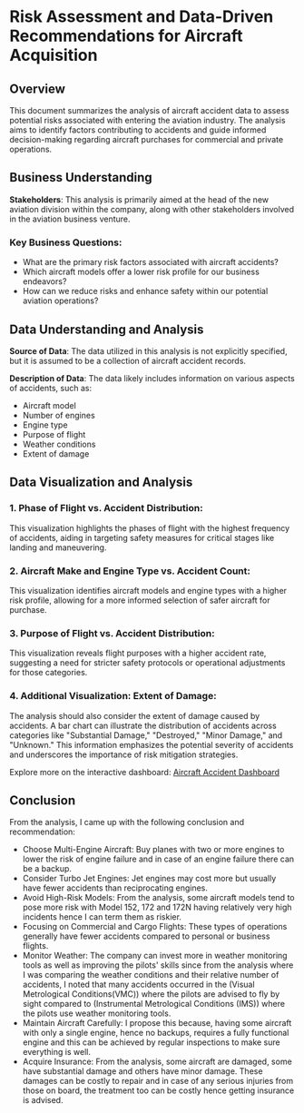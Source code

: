 # Risk Assessment and Data-Driven Recommendations for Aircraft Acquisition

## Overview

This document summarizes the analysis of aircraft accident data to assess potential risks associated with entering the aviation industry. The analysis aims to identify factors contributing to accidents and guide informed decision-making regarding aircraft purchases for commercial and private operations.

## Business Understanding

**Stakeholders**: This analysis is primarily aimed at the head of the new aviation division within the company, along with other stakeholders involved in the aviation business venture.

### Key Business Questions:
- What are the primary risk factors associated with aircraft accidents?
- Which aircraft models offer a lower risk profile for our business endeavors?
- How can we reduce risks and enhance safety within our potential aviation operations?

## Data Understanding and Analysis

**Source of Data**: The data utilized in this analysis is not explicitly specified, but it is assumed to be a collection of aircraft accident records.

**Description of Data**: The data likely includes information on various aspects of accidents, such as:
- Aircraft model
- Number of engines
- Engine type
- Purpose of flight
- Weather conditions
- Extent of damage

## Data Visualization and Analysis

### 1. **Phase of Flight vs. Accident Distribution**:
This visualization highlights the phases of flight with the highest frequency of accidents, aiding in targeting safety measures for critical stages like landing and maneuvering.

### 2. **Aircraft Make and Engine Type vs. Accident Count**:
This visualization identifies aircraft models and engine types with a higher risk profile, allowing for a more informed selection of safer aircraft for purchase.

### 3. **Purpose of Flight vs. Accident Distribution**:
This visualization reveals flight purposes with a higher accident rate, suggesting a need for stricter safety protocols or operational adjustments for those categories.

### 4. **Additional Visualization: Extent of Damage**:
The analysis should also consider the extent of damage caused by accidents. A bar chart can illustrate the distribution of accidents across categories like "Substantial Damage," "Destroyed," "Minor Damage," and "Unknown." This information emphasizes the potential severity of accidents and underscores the importance of risk mitigation strategies.

Explore more on the interactive dashboard: [Aircraft Accident Dashboard](https://public.tableau.com/app/profile/godwin.mutuma/viz/Phase1Project_17273041562720/RiskAssessmentandData-DrivenRecommendationsforAircraftAcquisition?publish=yes)

## Conclusion

From the analysis, I came up with the following conclusion and recommendation:

- Choose Multi-Engine Aircraft: Buy planes with two or more engines to lower the risk of engine failure and in case of an engine failure there can be a backup.
- Consider Turbo Jet Engines: Jet engines may cost more but usually have fewer accidents than reciprocating engines.
- Avoid High-Risk Models: From the analysis, some aircraft models tend to pose more risk with Model 152, 172 and 172N having relatively very high incidents hence I can term them as riskier.
- Focusing on Commercial and Cargo Flights: These types of operations generally have fewer accidents compared to personal or business flights.
- Monitor Weather: The company can invest more in weather monitoring tools as well as improving the pilots' skills since from the analysis where I was comparing the weather conditions and their relative number of accidents, I noted that many accidents occurred in the (Visual Metrological Conditions(VMC)) where the pilots are advised to fly by sight compared to (Instrumental Metrological Conditions (IMS)) where the pilots use weather monitoring tools.
- Maintain Aircraft Carefully: I propose this because, having some aircraft with only a single engine, hence no backups, requires a fully functional engine and this can be achieved by regular inspections to make sure everything is well.
- Acquire Insurance: From the analysis, some aircraft are damaged, some have substantial damage and others have minor damage. These damages can be costly to repair and in case of any serious injuries from those on board, the treatment too can be costly hence getting insurance is advised.


